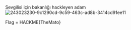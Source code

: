 Sevgilisi için bakanlığı hackleyen adam 
![243023230-9c1290cd-9c59-463c-ad8b-3414cd91ee11](https://github.com/muhammetolg/KAPSUL-HACKME-2023-CTF/assets/75451957/6714547e-160b-4256-b6b0-6520e27e1938)

Flag = HACKME{TheMato}
